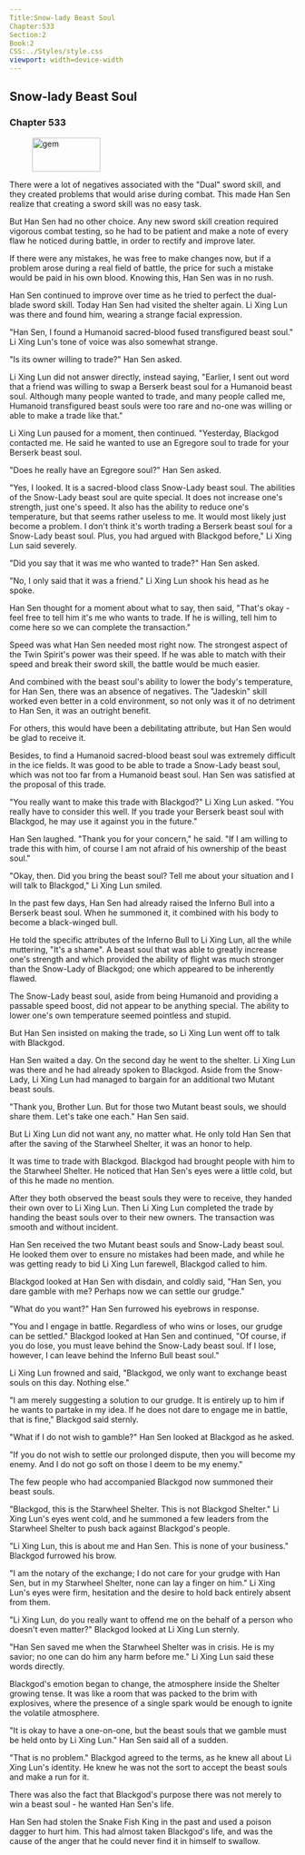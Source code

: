 ```yaml
---
Title:Snow-lady Beast Soul 
Chapter:533 
Section:2 
Book:2 
CSS:../Styles/style.css 
viewport: width=device-width
---
```

  
## Snow-lady Beast Soul
### Chapter 533
  
<figure>
	<img src="../Images/gem.gif" alt="gem" id="gem" width="120" height="60" />
</figure>
  

  
There were a lot of negatives associated with the "Dual" sword skill, and they created problems that would arise during combat. This made Han Sen realize that creating a sword skill was no easy task.

But Han Sen had no other choice. Any new sword skill creation required vigorous combat testing, so he had to be patient and make a note of every flaw he noticed during battle, in order to rectify and improve later.

If there were any mistakes, he was free to make changes now, but if a problem arose during a real field of battle, the price for such a mistake would be paid in his own blood. Knowing this, Han Sen was in no rush.

Han Sen continued to improve over time as he tried to perfect the dual-blade sword skill. Today Han Sen had visited the shelter again. Li Xing Lun was there and found him, wearing a strange facial expression.

"Han Sen, I found a Humanoid sacred-blood fused transfigured beast soul." Li Xing Lun's tone of voice was also somewhat strange.

"Is its owner willing to trade?" Han Sen asked.

Li Xing Lun did not answer directly, instead saying, "Earlier, I sent out word that a friend was willing to swap a Berserk beast soul for a Humanoid beast soul. Although many people wanted to trade, and many people called me, Humanoid transfigured beast souls were too rare and no-one was willing or able to make a trade like that."

Li Xing Lun paused for a moment, then continued. "Yesterday, Blackgod contacted me. He said he wanted to use an Egregore soul to trade for your Berserk beast soul.

"Does he really have an Egregore soul?" Han Sen asked.

"Yes, I looked. It is a sacred-blood class Snow-Lady beast soul. The abilities of the Snow-Lady beast soul are quite special. It does not increase one's strength, just one's speed. It also has the ability to reduce one's temperature, but that seems rather useless to me. It would most likely just become a problem. I don't think it's worth trading a Berserk beast soul for a Snow-Lady beast soul. Plus, you had argued with Blackgod before," Li Xing Lun said severely.

"Did you say that it was me who wanted to trade?" Han Sen asked.

"No, I only said that it was a friend." Li Xing Lun shook his head as he spoke.

Han Sen thought for a moment about what to say, then said, "That's okay - feel free to tell him it's me who wants to trade. If he is willing, tell him to come here so we can complete the transaction."

Speed was what Han Sen needed most right now. The strongest aspect of the Twin Spirit's power was their speed. If he was able to match with their speed and break their sword skill, the battle would be much easier.

And combined with the beast soul's ability to lower the body's temperature, for Han Sen, there was an absence of negatives. The "Jadeskin" skill worked even better in a cold environment, so not only was it of no detriment to Han Sen, it was an outright benefit.

For others, this would have been a debilitating attribute, but Han Sen would be glad to receive it.

Besides, to find a Humanoid sacred-blood beast soul was extremely difficult in the ice fields. It was good to be able to trade a Snow-Lady beast soul, which was not too far from a Humanoid beast soul. Han Sen was satisfied at the proposal of this trade.

"You really want to make this trade with Blackgod?" Li Xing Lun asked. "You really have to consider this well. If you trade your Berserk beast soul with Blackgod, he may use it against you in the future."

Han Sen laughed. "Thank you for your concern," he said. "If I am willing to trade this with him, of course I am not afraid of his ownership of the beast soul."

"Okay, then. Did you bring the beast soul? Tell me about your situation and I will talk to Blackgod," Li Xing Lun smiled.

In the past few days, Han Sen had already raised the Inferno Bull into a Berserk beast soul. When he summoned it, it combined with his body to become a black-winged bull.

He told the specific attributes of the Inferno Bull to Li Xing Lun, all the while muttering, "It's a shame". A beast soul that was able to greatly increase one's strength and which provided the ability of flight was much stronger than the Snow-Lady of Blackgod; one which appeared to be inherently flawed.

The Snow-Lady beast soul, aside from being Humanoid and providing a passable speed boost, did not appear to be anything special. The ability to lower one's own temperature seemed pointless and stupid.

But Han Sen insisted on making the trade, so Li Xing Lun went off to talk with Blackgod.

Han Sen waited a day. On the second day he went to the shelter. Li Xing Lun was there and he had already spoken to Blackgod. Aside from the Snow-Lady, Li Xing Lun had managed to bargain for an additional two Mutant beast souls.

"Thank you, Brother Lun. But for those two Mutant beast souls, we should share them. Let's take one each." Han Sen said.

But Li Xing Lun did not want any, no matter what. He only told Han Sen that after the saving of the Starwheel Shelter, it was an honor to help.

It was time to trade with Blackgod. Blackgod had brought people with him to the Starwheel Shelter. He noticed that Han Sen's eyes were a little cold, but of this he made no mention.

After they both observed the beast souls they were to receive, they handed their own over to Li Xing Lun. Then Li Xing Lun completed the trade by handing the beast souls over to their new owners. The transaction was smooth and without incident.

Han Sen received the two Mutant beast souls and Snow-Lady beast soul. He looked them over to ensure no mistakes had been made, and while he was getting ready to bid Li Xing Lun farewell, Blackgod called to him.

Blackgod looked at Han Sen with disdain, and coldly said, "Han Sen, you dare gamble with me? Perhaps now we can settle our grudge."

"What do you want?" Han Sen furrowed his eyebrows in response.

"You and I engage in battle. Regardless of who wins or loses, our grudge can be settled." Blackgod looked at Han Sen and continued, "Of course, if you do lose, you must leave behind the Snow-Lady beast soul. If I lose, however, I can leave behind the Inferno Bull beast soul."

Li Xing Lun frowned and said, "Blackgod, we only want to exchange beast souls on this day. Nothing else."

"I am merely suggesting a solution to our grudge. It is entirely up to him if he wants to partake in my idea. If he does not dare to engage me in battle, that is fine," Blackgod said sternly.

"What if I do not wish to gamble?" Han Sen looked at Blackgod as he asked.

"If you do not wish to settle our prolonged dispute, then you will become my enemy. And I do not go soft on those I deem to be my enemy."

The few people who had accompanied Blackgod now summoned their beast souls.

"Blackgod, this is the Starwheel Shelter. This is not Blackgod Shelter." Li Xing Lun's eyes went cold, and he summoned a few leaders from the Starwheel Shelter to push back against Blackgod's people.

"Li Xing Lun, this is about me and Han Sen. This is none of your business." Blackgod furrowed his brow.

"I am the notary of the exchange; I do not care for your grudge with Han Sen, but in my Starwheel Shelter, none can lay a finger on him." Li Xing Lun's eyes were firm, hesitation and the desire to hold back entirely absent from them.

"Li Xing Lun, do you really want to offend me on the behalf of a person who doesn't even matter?" Blackgod looked at Li Xing Lun sternly.

"Han Sen saved me when the Starwheel Shelter was in crisis. He is my savior; no one can do him any harm before me." Li Xing Lun said these words directly.

Blackgod's emotion began to change, the atmosphere inside the Shelter growing tense. It was like a room that was packed to the brim with explosives, where the presence of a single spark would be enough to ignite the volatile atmosphere.

"It is okay to have a one-on-one, but the beast souls that we gamble must be held onto by Li Xing Lun." Han Sen said all of a sudden.

"That is no problem." Blackgod agreed to the terms, as he knew all about Li Xing Lun's identity. He knew he was not the sort to accept the beast souls and make a run for it.

There was also the fact that Blackgod's purpose there was not merely to win a beast soul - he wanted Han Sen's life.

Han Sen had stolen the Snake Fish King in the past and used a poison dagger to hurt him. This had almost taken Blackgod's life, and was the cause of the anger that he could never find it in himself to swallow.